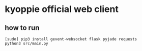 # kyoppie official web client

## how to run

```
[sudo] pip3 install gevent-websocket flask pyjade requests
python3 src/main.py
```
